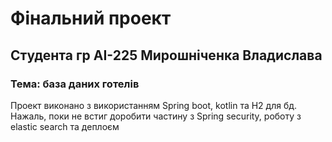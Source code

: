 # Фінальний проект 
## Студента гр АІ-225 Мирошніченка Владислава
### Тема: база даних готелів
Проект виконано з використанням Spring boot, kotlin та H2 для бд. Нажаль, поки не встиг доробити частину з Spring security, роботу з elastic search та деплоєм